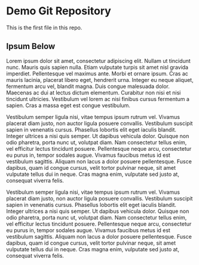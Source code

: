 # Demo Git Repository

This is the first file in this repo.

## Ipsum Below

Lorem ipsum dolor sit amet, consectetur adipiscing elit. Nullam ut tincidunt nunc. Mauris quis sapien nulla. Etiam vulputate turpis sit amet nisl gravida imperdiet. Pellentesque vel maximus ante. Morbi et ornare ipsum. Cras ac mauris lacinia, placerat libero eget, hendrerit urna. Integer eu neque aliquet, fermentum arcu vel, blandit magna. Duis congue malesuada dolor. Maecenas ac dui at lectus dictum elementum. Curabitur non nisi et nisi tincidunt ultricies. Vestibulum vel lorem ac nisi finibus cursus fermentum a sapien. Cras a massa eget est congue vestibulum.

Vestibulum semper ligula nisi, vitae tempus ipsum rutrum vel. Vivamus placerat diam justo, non auctor ligula posuere convallis. Vestibulum suscipit sapien in venenatis cursus. Phasellus lobortis elit eget iaculis blandit. Integer ultrices a nisi quis semper. Ut dapibus vehicula dolor. Quisque non odio pharetra, porta nunc ut, volutpat diam. Nam consectetur tellus enim, vel efficitur lectus tincidunt posuere. Pellentesque neque arcu, consectetur eu purus in, tempor sodales augue. Vivamus faucibus metus id est vestibulum sagittis. Aliquam non lacus a dolor posuere pellentesque. Fusce dapibus, quam id congue cursus, velit tortor pulvinar neque, sit amet vulputate tellus dui in neque. Cras magna enim, vulputate sed justo at, consequat viverra felis.

Vestibulum semper ligula nisi, vitae tempus ipsum rutrum vel. Vivamus placerat diam justo, non auctor ligula posuere convallis. Vestibulum suscipit sapien in venenatis cursus. Phasellus lobortis elit eget iaculis blandit. Integer ultrices a nisi quis semper. Ut dapibus vehicula dolor. Quisque non odio pharetra, porta nunc ut, volutpat diam. Nam consectetur tellus enim, vel efficitur lectus tincidunt posuere. Pellentesque neque arcu, consectetur eu purus in, tempor sodales augue. Vivamus faucibus metus id est vestibulum sagittis. Aliquam non lacus a dolor posuere pellentesque. Fusce dapibus, quam id congue cursus, velit tortor pulvinar neque, sit amet vulputate tellus dui in neque. Cras magna enim, vulputate sed justo at, consequat viverra felis.

